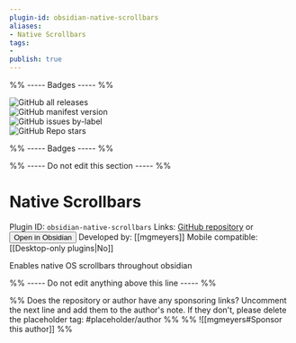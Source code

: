 ```yaml
---
plugin-id: obsidian-native-scrollbars
aliases:
- Native Scrollbars
tags: 
- 
publish: true
---
```


%% ----- Badges ----- %%

![GitHub all releases](https://img.shields.io/github/downloads/mgmeyers/obsidian-native-scrollbars/total?color=573E7A&logo=github&style=for-the-badge)   
![GitHub manifest version](https://img.shields.io/github/manifest-json/v/mgmeyers/obsidian-native-scrollbars?color=573E7A&logo=github&style=for-the-badge)   
![GitHub issues by-label](https://img.shields.io/github/issues/mgmeyers/obsidian-native-scrollbars/help%20wanted?color=573E7A&logo=github&style=for-the-badge)   
![GitHub Repo stars](https://img.shields.io/github/stars/mgmeyers/obsidian-native-scrollbars?color=573E7A&logo=github&style=for-the-badge)

%% ----- Badges ----- %%

%% ----- Do not edit this section ----- %%

# Native Scrollbars

Plugin ID: `obsidian-native-scrollbars`
Links: [GitHub repository](https://github.com/mgmeyers/obsidian-native-scrollbars) or [<button id=HH>Open in Obsidian</button>](obsidian://goto-plugin?id=obsidian-native-scrollbars)
Developed by: [[mgmeyers]]
Mobile compatible: [[Desktop-only plugins|No]]

Enables native OS scrollbars throughout obsidian

%% ----- Do not edit anything above this line ----- %% 

%% Does the repository or author have any sponsoring links? Uncomment the next line and add them to the author's note. If they don't, please delete the placeholder tag: #placeholder/author %%
%% ![[mgmeyers#Sponsor this author]] %%
